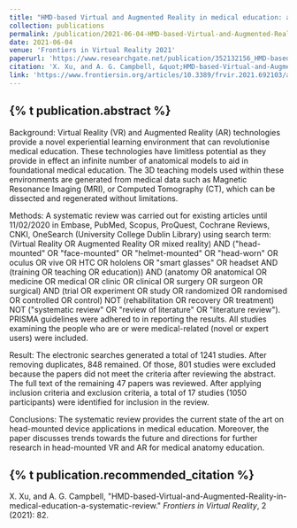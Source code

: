 ```yaml
---
title: "HMD-based Virtual and Augmented Reality in medical education: a systematic review"
collection: publications
permalink: /publication/2021-06-04-HMD-based-Virtual-and-Augmented-Reality-in-medical-education-a-systematic-review
date: 2021-06-04
venue: 'Frontiers in Virtual Reality 2021'
paperurl: 'https://www.researchgate.net/publication/352132156_HMD-based_Virtual_and_Augmented_Reality_in_medical_education_a_systematic_review'
citation: 'X. Xu, and A. G. Campbell, &quot;HMD-based-Virtual-and-Augmented-Reality-in-medical-education-a-systematic-review.&quot; <i>Frontiers in Virtual Reality</i>, 2 (2021): 82.'
link: 'https://www.frontiersin.org/articles/10.3389/frvir.2021.692103/abstract'
---
```

{% t publication.abstract %}
------ 
Background: Virtual Reality (VR) and Augmented Reality (AR) technologies provide a novel experiential learning environment that can revolutionise medical education. These technologies have limitless potential as they provide in effect an infinite number of anatomical models to aid in foundational medical education. The 3D teaching models used within these environments are generated from medical data such as Magnetic Resonance Imaging (MRI), or Computed Tomography (CT), which can be dissected and regenerated without limitations.

Methods: A systematic review was carried out for existing articles until 11/02/2020 in Embase, PubMed, Scopus, ProQuest, Cochrane Reviews, CNKI, OneSearch (University College Dublin Library) using search term: (Virtual Reality OR Augmented Reality OR mixed reality) AND (&quot;head-mounted&quot; OR &quot;face-mounted&quot; OR &quot;helmet-mounted&quot; OR &quot;head-worn&quot; OR oculus OR vive OR HTC OR hololens OR &quot;smart glasses&quot; OR headset AND (training OR teaching OR education)) AND (anatomy OR anatomical OR medicine OR medical OR clinic OR clinical OR surgery OR surgeon OR surgical) AND (trial OR experiment OR study OR randomized OR randomised OR controlled OR control) NOT (rehabilitation OR recovery OR treatment) NOT (&quot;systematic review&quot; OR &quot;review of literature&quot; OR &quot;literature review&quot;). PRISMA guidelines were adhered to in reporting the results. All studies examining the people who are or were medical-related (novel or expert users) were included.

Result: The electronic searches generated a total of 1241 studies. After removing duplicates, 848 remained. Of those, 801 studies were excluded because the papers did not meet the criteria after reviewing the abstract. The full text of the remaining 47 papers was reviewed. After applying inclusion criteria and exclusion criteria, a total of 17 studies (1050 participants) were identified for inclusion in the review.

Conclusions: The systematic review provides the current state of the art on head-mounted device applications in medical education. Moreover, the paper discusses trends towards the future and directions for further research in head-mounted VR and AR for medical anatomy education.

{% t publication.recommended_citation %}
------ 
X. Xu, and A. G. Campbell, "HMD-based-Virtual-and-Augmented-Reality-in-medical-education-a-systematic-review." <i>Frontiers in Virtual Reality</i>, 2 (2021): 82.